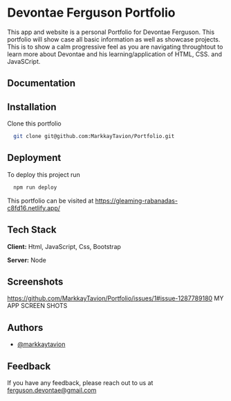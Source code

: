 
# Devontae Ferguson Portfolio

This app and website is a personal Portfolio for Devontae Ferguson. This portfolio will show case all basic information as well as showcase projects.
This is to show a calm progressive feel as you are navigating throughtout to learn more about Devontae and his learning/application of HTML, CSS. and JavaSCript.

## Documentation


## Installation

Clone this portfolio

```bash
  git clone git@github.com:MarkkayTavion/Portfolio.git

```
    
## Deployment

To deploy this project run

```bash
  npm run deploy
```

This portfolio can be visited at https://gleaming-rabanadas-c8fd16.netlify.app/
## Tech Stack

**Client:** Html, JavaScript, Css, Bootstrap 

**Server:** Node


## Screenshots
https://github.com/MarkkayTavion/Portfolio/issues/1#issue-1287789180
MY APP SCREEN SHOTS
## Authors

- [@markkaytavion](https://github.com/MarkkayTavion)


## Feedback

If you have any feedback, please reach out to us at ferguson.devontae@gmail.com

